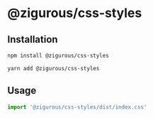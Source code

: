 # @zigurous/css-styles

## Installation

```bash
npm install @zigurous/css-styles
```
```bash
yarn add @zigurous/css-styles
```

## Usage

```jsx
import '@zigurous/css-styles/dist/index.css'
```
